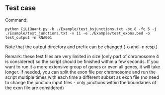## Test case

Command:
```
python CiLiQuant.py -b ./Example/test_bsjunctions.txt -bc 8 -fc 5 -j ./Example/test_junctions.txt -v 11 -e ./Example/test_exons.bed -o test_output -n RNA001
```
Note that the output directory and prefix can be changed (-o and -n resp.)

Remark: these test files are very limited in size (only part of chromosome 4 is considered) so the script should be finished within a few seconds. If you want to run it a more extensive group of genes or even all genes, it will take longer. If needed, you can split the exon file per chromosome and run the script multiple times with each time a different subset as exon file (no need to change the junction input files - only junctions within the boundaries of the exon file are considered)
